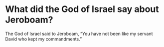 # What did the God of Israel say about Jeroboam?

The God of Israel said to Jeroboam, “You have not been like my servant David who kept my commandments.”
